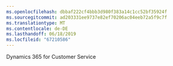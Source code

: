 ```yaml
---
ms.openlocfilehash: dbbaf222cf4bbb3d980f383a14c1cc52bf35924f
ms.sourcegitcommit: ad203331ee9737e82ef70206ac04eeb72a5f9c7f
ms.translationtype: MT
ms.contentlocale: de-DE
ms.lasthandoff: 06/18/2019
ms.locfileid: "67210586"
---
```

Dynamics 365 for Customer Service
